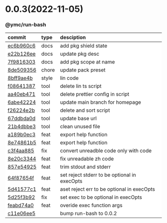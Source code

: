 
<style>
table{
    display:table;
    width:100%;
}
table th:nth-of-type(1),table th:nth-of-type(2) {
    width:12%;
}
</style>


<a name="0.0.3"></a>
# 0.0.3(2022-11-05)
### @ymc/run-bash

<div align="center" style="margin-left: auto;margin-right: auto;background:white;">

commit|type|desciption
:----|:----|:----
[ec6b960c6](https://github.com/ymc-github/js-idea/commit/fec6b960c645807a393c19b0a80dec672e4919a0)|docs|add pkg shield state
[e22b126ee](https://github.com/ymc-github/js-idea/commit/3e22b126eecba5de7a1bdd9ef97a5d524c274ec2)|docs|update pkg desc
[7f9816303](https://github.com/ymc-github/js-idea/commit/17f9816303affed7df6cf9d56cf31f4ee2c7cbd5)|docs|add pkg scope at name
[8de509356](https://github.com/ymc-github/js-idea/commit/58de509356993e5c374258b7fc4a1607a7767b63)|chore|update pack preset
[8bff9ae4b](https://github.com/ymc-github/js-idea/commit/18bff9ae4b6d039168c91730794683436492a06c)|style|lin code
[f08641387](https://github.com/ymc-github/js-idea/commit/3f08641387ecd32711c9fb5f5f05db0b8acb3b0e)|tool|delete lin ts script
[aa40eb471](https://github.com/ymc-github/js-idea/commit/3aa40eb4715bcbdd5b209f7f4f9a82acb8218a9b)|tool|delete prettier config in script
[6abe42224](https://github.com/ymc-github/js-idea/commit/96abe4222412dab55af0638b5d656dff16eaafeb)|tool|update main branch for homepage
[f26224e2b](https://github.com/ymc-github/js-idea/commit/5f26224e2bc70af3b0764c27bff78f5e2f7279bb)|tool|delete and sort script
[67ddbda0d](https://github.com/ymc-github/js-idea/commit/067ddbda0db83ad5f9ca609cc59e33b6aea4a6c0)|tool|update base url
[21b4dbbe3](https://github.com/ymc-github/js-idea/commit/e21b4dbbe3059079889abb52be444ddf5c1c9e3c)|tool|clean unused file
[a189b0ec3](https://github.com/ymc-github/js-idea/commit/3a189b0ec335f635dfb7fcd341054d1baf1a914b)|feat|export help function
[8e74861b5](https://github.com/ymc-github/js-idea/commit/e8e74861b5980c42bbc912d0cce6edd010859df6)|feat|export help function
[c3f4aa885](https://github.com/ymc-github/js-idea/commit/2c3f4aa885581e7da3c375897c9996be9515eb07)|fix|convert unreadble code only with code
[8e20c3344](https://github.com/ymc-github/js-idea/commit/68e20c334405295b0a802dff1fb38ccb533f3018)|feat|fix unreadable zh code
[857e54925](https://github.com/ymc-github/js-idea/commit/7857e549259853a8d1cdf32d147701d20a47bf7b)|feat|trim stdout and stderr
[64f87654f](https://github.com/ymc-github/js-idea/commit/364f87654f97a88c392e39e51a8a9bc91b2dec3e)|feat|set reject stderr to be optional in execOpts
[5d41577c1](https://github.com/ymc-github/js-idea/commit/05d41577c185b96fe8fb293298313898ca3482fb)|feat|aset reject err to be optional in execOpts
[5d25f3b92](https://github.com/ymc-github/js-idea/commit/95d25f3b9254becf73733058af8b0f5ebae578a8)|fix|set exec to be optional in execOpts
[feabd74a0](https://github.com/ymc-github/js-idea/commit/ffeabd74a0e6ccbb80128f9343f0d776ce8753fa)|feat|overide exec function args
[c11e06ee5](https://github.com/ymc-github/js-idea/commit/dc11e06ee50443e6aae5a33f5f14779186e28c8a)||bump run-bash to 0.0.2

</div>